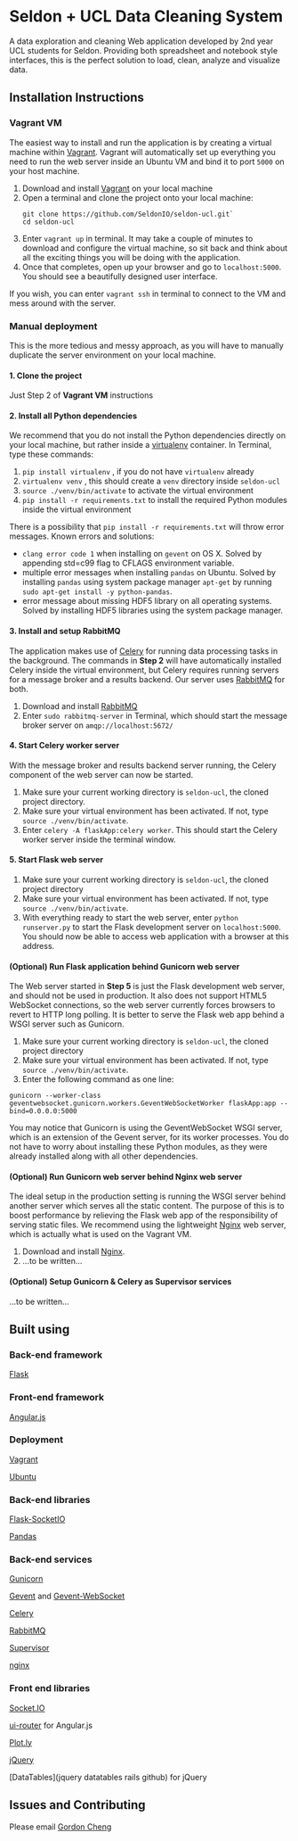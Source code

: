 # Seldon + UCL Data Cleaning System
A data exploration and cleaning Web application developed by 2nd year UCL students for Seldon. Providing both spreadsheet and notebook style interfaces, this is the perfect solution to load, clean, analyze and visualize data. 
## Installation Instructions
### Vagrant VM
The easiest way to install and run the application is by creating a virtual machine within [Vagrant](https://www.vagrantup.com/downloads.html). Vagrant will automatically set up everything you need to run the web server inside an Ubuntu VM and bind it to port `5000` on your host machine.  

1. Download and install [Vagrant](https://www.vagrantup.com/downloads.html) on your local machine
2. Open a terminal and clone the project onto your local machine:
    ```
    git clone https://github.com/SeldonIO/seldon-ucl.git`
    cd seldon-ucl
    ```
2. Enter `vagrant up` in terminal. It may take a couple of minutes to download and configure the virtual machine, so sit back and think about all the exciting things you will be doing with the application. 
3. Once that completes, open up your browser and go to `localhost:5000`. You should see a beautifully designed user interface. 

If you wish, you can enter `vagrant ssh` in terminal to connect to the VM and mess around with the server. 

### Manual deployment
This is the more tedious and messy approach, as you will have to manually duplicate the server environment on your local machine. 
#### 1. Clone the project
Just Step 2 of **Vagrant VM** instructions
#### 2. Install all Python dependencies
We recommend that you do not install the Python dependencies directly on your local machine, but rather inside a [virtualenv](https://virtualenv.readthedocs.org/en/latest/) container. In Terminal, type these commands:
1. `pip install virtualenv` , if you do not have `virtualenv` already
2. `virtualenv venv` , this should create a `venv` directory inside `seldon-ucl` 
3. `source ./venv/bin/activate` to activate the virtual environment
4. `pip install -r requirements.txt` to install the required Python modules inside the virtual environment

There is a possibility that `pip install -r requirements.txt` will throw error messages. Known errors and solutions:
* `clang error code 1` when installing on `gevent` on OS X. Solved by appending std=c99 flag to CFLAGS environment variable. 
* multiple error messages when installing `pandas` on Ubuntu. Solved by installing `pandas` using system package manager `apt-get` by running `sudo apt-get install -y python-pandas`. 
* error message about missing HDF5 library on all operating systems. Solved by installing HDF5 libraries using the system package manager. 

#### 3. Install and setup RabbitMQ
The application makes use of [Celery](http://www.celeryproject.org/) for running data processing tasks in the background. The commands in  **Step 2** will have automatically installed Celery inside the virtual environment, but Celery requires running servers for a message broker and a results backend.  Our server uses [RabbitMQ](https://www.rabbitmq.com/) for both.
1. Download and install [RabbitMQ](https://www.rabbitmq.com/download.html) 
2. Enter `sudo rabbitmq-server` in Terminal, which should start the message broker server on `amqp://localhost:5672/`
#### 4. Start Celery worker server
With the message broker and results backend server running, the Celery component of the web server can now be started. 
1. Make sure your current working directory is `seldon-ucl`, the cloned project directory.
2. Make sure your virtual environment has been activated. If not, type `source ./venv/bin/activate`.
3. Enter `celery -A flaskApp:celery worker`. This should start the Celery worker server inside the terminal window. 
#### 5. Start Flask web server
1. Make sure your current working directory is `seldon-ucl`, the cloned project directory
2. Make sure your virtual environment has been activated. If not, type `source ./venv/bin/activate`.
2. With everything ready to start the web server, enter `python runserver.py` to start the Flask development server on `localhost:5000`. You should now be able to access web application with a browser at this address. 
#### (Optional) Run Flask application behind Gunicorn web server
The Web server started in **Step 5** is just the Flask development web server, and should not be used in production. It also does not support HTML5 WebSocket connections, so the web server currently forces browsers to revert to HTTP long polling. It is better to serve the Flask web app behind a WSGI server such as Gunicorn. 

1. Make sure your current working directory is `seldon-ucl`, the cloned project directory
2. Make sure your virtual environment has been activated. If not, type `source ./venv/bin/activate`.
3. Enter the following command as one line:
```
gunicorn --worker-class geventwebsocket.gunicorn.workers.GeventWebSocketWorker flaskApp:app --bind=0.0.0.0:5000
```

You may notice that Gunicorn is using the GeventWebSocket WSGI server, which is an extension of the Gevent server, for its worker processes. You do not have to worry about installing these Python modules, as they were already installed along with all other dependencies.

#### (Optional) Run Gunicorn web server behind Nginx web server
The ideal setup in the production setting is running the WSGI server behind another server which serves all the static content. The purpose of this is to boost performance by relieving the Flask web app of the responsibility of serving static files. We recommend using the lightweight [Nginx](http://nginx.org/en/) web server, which is actually what is used on the Vagrant VM.  

1. Download and install [Nginx](http://nginx.org/en/download.html).
2. ...to be written...

#### (Optional) Setup Gunicorn & Celery as Supervisor services
...to be written...

## Built using
### Back-end framework
[Flask](http://flask.pocoo.org)

### Front-end framework
[Angular.js](https://angularjs.org)

### Deployment
[Vagrant](https://github.com/mitchellh/vagrant)

[Ubuntu](http://www.ubuntu.com)

### Back-end libraries
[Flask-SocketIO](https://github.com/miguelgrinberg/Flask-SocketIO)

[Pandas](http://pandas.pydata.org)

### Back-end services
[Gunicorn](http://gunicorn.org)

[Gevent](http://www.gevent.org) and [Gevent-WebSocket](https://github.com/jgelens/gevent-websocket)

[Celery](http://www.celeryproject.org)

[RabbitMQ](https://www.rabbitmq.com)

[Supervisor](http://supervisord.org)

[nginx](https://www.nginx.com/resources/wiki/)

### Front end libraries
[Socket.IO](http://socket.io)

[ui-router](https://github.com/angular-ui/ui-router) for Angular.js

[Plot.ly](https://plot.ly)

[jQuery](https://jquery.com)

[DataTables](jquery datatables rails github) for jQuery

## Issues and Contributing
Please email [Gordon Cheng](mailto:kwok.cheng.14@ucl.ac.uk)

